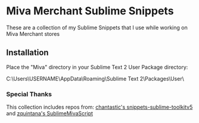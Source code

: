 Miva Merchant Sublime Snippets
==============================

These are a collection of my Sublime Snippets that I use while working on Miva Merchant stores

## Installation

Place the "Miva" directory in your Sublime Text 2 User Package directory:

C:\Users\USERNAME\AppData\Roaming\Sublime Text 2\Packages\User\

### Special Thanks

This collection includes repos from: [chantastic's snippets-sublime-toolkitv5](https://github.com/chantastic/snippets-sublime-toolkitv5) and [zquintana's SublimeMivaScript](https://github.com/zquintana/SublimeMivaScript)